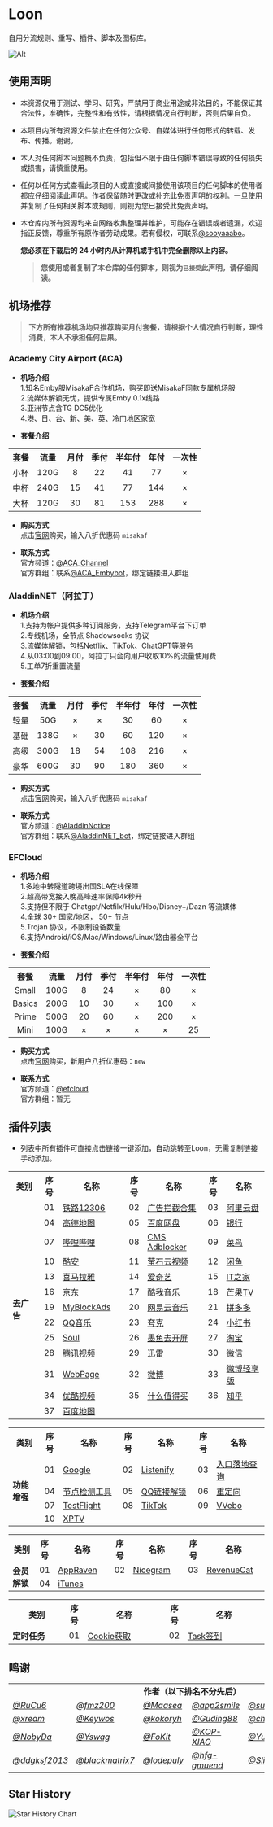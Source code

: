 # Loon
自用分流规则、重写、插件、脚本及图标库。<br>

![Alt](https://repobeats.axiom.co/api/embed/3deb351aeae7762d0a77427ce568557e05d239b0.svg "Repobeats analytics image")


## 使用声明
- 本资源仅用于测试、学习、研究，严禁用于商业用途或非法目的，不能保证其合法性，准确性，完整性和有效性，请根据情况自行判断，否则后果自负。

- 本项目内所有资源文件禁止在任何公众号、自媒体进行任何形式的转载、发布、传播。谢谢。

- 本人对任何脚本问题概不负责，包括但不限于由任何脚本错误导致的任何损失或损害，请慎重使用。

- 任何以任何方式查看此项目的人或直接或间接使用该项目的任何脚本的使用者都应仔细阅读此声明。作者保留随时更改或补充此免责声明的权利。一旦使用并复制了任何相关脚本或规则，则视为您已接受此免责声明。

- 本仓库内所有资源均来自网络收集整理并维护，可能存在错误或者遗漏，欢迎指正反馈，尊重所有原作者劳动成果。若有侵权，可联系[@sooyaaabo](https://t.me/sooyaaabo_bot)。

  **您必须在下载后的 24 小时内从计算机或手机中完全删除以上内容。** 
  
  > **您使用或者复制了本仓库的任何脚本，则视为`已接受`此声明，请仔细阅读。**


## 机场推荐

> **下方所有推荐机场均只推荐购买月付套餐，请根据个人情况自行判断，理性消费，本人不承担任何后果。**

### **Academy City Airport (ACA)**

- **机场介绍**<br>
1.知名Emby服MisakaF合作机场，购买即送MisakaF同款专属机场服<br>
2.流媒体解锁无忧，提供专属Emby 0.1x线路<br>
3.亚洲节点含TG DC5优化<br>
4.港、日、台、新、美、英、冷门地区家宽<br>

- **套餐介绍**<br>
<table>
    <tr>
        <th>套餐</th>
        <th>流量</th>
        <th>月付</th>
        <th>季付</th>
        <th>半年付</th>
        <th>年付</th>
        <th>一次性</th>
    </tr>
    <tr>
        <td align=center>小杯</td>
        <td align=center>120G</td>
        <td align=center>8</td>
        <td align=center>22</td>
        <td align=center>41</td>
        <td align=center>77</td>
        <td align=center>×</td>
    </tr>
    <tr>
        <td align=center>中杯</td>
        <td align=center>240G</td>
        <td align=center>15</td>
        <td align=center>41</td>
        <td align=center>77</td>
        <td align=center>144</td>
        <td align=center>×</td>
    </tr>
    <tr>
        <td align=center>大杯</td>
        <td align=center>120G</td>
        <td align=center>30</td>
        <td align=center>81</td>
        <td align=center>153</td>
        <td align=center>288</td>
        <td align=center>×</td>
    </tr>
</table>

- **购买方式**<br>
点击[官网](https://ww1.12345.al/#/register?code=ZxedfVfQ)购买，输入八折优惠码 `misakaf` 

- **联系方式**<br>
官方频道：[@ACA_Channel](https://t.me/ACA_Channel)<br>
官方群组：联系[@ACA_Embybot](https://t.me/ACA_Embybot)，绑定链接进入群组<br>

### **AladdinNET（阿拉丁）**

- **机场介绍**<br>
1.支持为帐户提供多种订阅服务，支持Telegram平台下订单<br>
2.专线机场，全节点 Shadowsocks 协议<br>
3.流媒体解锁，包括Netflix、TikTok、ChatGPT等服务<br>
4.从03:00到09:00，阿拉丁只会向用户收取10%的流量使用费<br>
5.工单7折重置流量<br>

- **套餐介绍**<br>
<table>
    <tr>
        <th>套餐</th>
        <th>流量</th>
        <th>月付</th>
        <th>季付</th>
        <th>半年付</th>
        <th>年付</th>
        <th>一次性</th>
    </tr>
    <tr>
        <td align=center> 轻量</td>
        <td align=center>50G</td>
        <td align=center>×</td>
        <td align=center>×</td>
        <td align=center>30</td>
        <td align=center>60</td>
        <td align=center>×</td>
    </tr>
    <tr>
        <td align=center>基础</td>
        <td align=center>138G</td>
        <td align=center>×</td>
        <td align=center>30</td>
        <td align=center>60</td>
        <td align=center>120</td>
        <td align=center>×</td>
    </tr>
    <tr>
        <td align=center>高级</td>
        <td align=center>300G</td>
        <td align=center>18</td>
        <td align=center>54</td>
        <td align=center>108</td>
        <td align=center>216</td>
        <td align=center>×</td>
    </tr>
    <tr>
        <td align=center>豪华</td>
        <td align=center>600G</td>
        <td align=center>30</td>
        <td align=center>90</td>
        <td align=center>180</td>
        <td align=center>360</td>
        <td align=center>×</td>
    </tr>
</table>

- **购买方式**<br>
点击[官网](https://www.aladingnet.com/register?aff=ZX3lqgP6jj)购买，输入八折优惠码 `misakaf` 

- **联系方式**<br>
官方频道：[@AladdinNotice](https://t.me/AladdinNotice)<br>
官方群组：联系[@AladdinNET_bot](https://t.me/AladdinNET_bot)，绑定链接进入群组<br>

### **EFCloud**

- **机场介绍**<br>
  1.多地中转隧道跨境出国SLA在线保障<br>
  2.超高带宽接入晚高峰速率保障4k秒开<br>
  3.支持但不限于 Chatgpt/Netfilx/Hulu/Hbo/Disney+/Dazn 等流媒体<br>
  4.全球 30+ 国家/地区， 50+ 节点<br>
  5.Trojan 协议，不限制设备数量<br>
  6.支持Android/iOS/Mac/Windows/Linux/路由器全平台<br>
  
- **套餐介绍**<br>
<table>
    <tr>
        <th>套餐</th>
        <th>流量</th>
        <th>月付</th>
        <th>季付</th>
        <th>半年付</th>
        <th>年付</th>
        <th>一次性</th>
    </tr>
    <tr>
        <td align=center>Small</td>
        <td align=center>100G</td>
        <td align=center>8</td>
        <td align=center>24</td>
        <td align=center>×</td>
        <td align=center>80</td>
        <td align=center>×</td>
    </tr>
    <tr>
        <td align=center>Basics</td>
        <td align=center>200G</td>
        <td align=center>10</td>
        <td align=center>30</td>
        <td align=center>×</td>
        <td align=center>100</td>
        <td align=center>×</td>
    </tr>
    <tr>
        <td align=center>Prime</td>
        <td align=center>500G</td>
        <td align=center>20</td>
        <td align=center>60</td>
        <td align=center>×</td>
        <td align=center>200</td>
        <td align=center>×</td>
    </tr>
    <tr>
        <td align=center>Mini</td>
        <td align=center>100G</td>
        <td align=center>×</td>
        <td align=center>×</td>
        <td align=center>×</td>
        <td align=center>×</td>
        <td align=center>25</td>
    </tr>
</table>

- **购买方式**<br>
点击[官网](https://inv.easyfastcloud.com/#/register?code=hBKGQjGQ)购买，新用户八折优惠码：`new` 

- **联系方式**<br>
官方频道：[@efcloud](https://t.me/efcloud)<br>
官方群组：暂无<br>


## 插件列表
- 列表中所有插件可直接点击链接一键添加，自动跳转至Loon，无需复制链接手动添加。
<table>
    <tr>
        <th>类别</th>
        <th>序号</th>
        <th>名称</th>
        <th>序号</th>
        <th>名称</th>
        <th>序号</th>
        <th>名称</th>
    </tr>
    <tr>
        <td width="100px" rowspan="30"><strong>去广告</strong></td>
    </tr>
    <tr>
        <td>01</td>
        <td width="150px"><a href="https://www.nsloon.com/openloon/import?plugin=https://raw.githubusercontent.com/sooyaaabo/Loon/main/Plugin/12306_Railway.plugin">铁路12306</a></td>
        <td>02</td>
        <td width="150px"><a href="https://www.nsloon.com/openloon/import?plugin=https://raw.githubusercontent.com/sooyaaabo/Loon/main/Plugin/AdsBlocker.plugin">广告拦截合集</a></td>
        <td>03</td>
        <td width="150px"><a href="https://www.nsloon.com/openloon/import?plugin=https://raw.githubusercontent.com/sooyaaabo/Loon/main/Plugin/AliyunDrive.plugin">阿里云盘</a></td>
    </tr>
    <tr>
        <td>04</td>
        <td width="150px"><a href="https://www.nsloon.com/openloon/import?plugin=https://raw.githubusercontent.com/sooyaaabo/Loon/main/Plugin/Amap.plugin">高德地图</a></td>
        <td>05</td>
        <td width="150px"><a href="https://www.nsloon.com/openloon/import?plugin=https://raw.githubusercontent.com/sooyaaabo/Loon/main/Plugin/BaiduNetdisk.plugin">百度网盘</a></td>
        <td>06</td>
        <td width="150px"><a href="https://www.nsloon.com/openloon/import?plugin=https://raw.githubusercontent.com/sooyaaabo/Loon/main/Plugin/Bank.plugin">银行</a></td>
    </tr>
    <tr>
        <td>07</td>
        <td width="150px"><a href="https://www.nsloon.com/openloon/import?plugin=https://raw.githubusercontent.com/sooyaaabo/Loon/main/Plugin/BiliBili.plugin">哔哩哔哩</a></td>
        <td>08</td>
        <td width="150px"><a href="https://www.nsloon.com/openloon/import?plugin=https://raw.githubusercontent.com/sooyaaabo/Loon/main/Plugin/CMS_Adblock.plugin">CMS Adblocker</a></td>
        <td>09</td>
        <td width="150px"><a href="https://www.nsloon.com/openloon/import?plugin=https://raw.githubusercontent.com/sooyaaabo/Loon/main/Plugin/CaiNiao.plugin">菜鸟</a></td>
    </tr>
    <tr>
        <td>10</td>
        <td width="150px"><a href="https://www.nsloon.com/openloon/import?plugin=https://raw.githubusercontent.com/sooyaaabo/Loon/main/Plugin/CoolApk.plugin">酷安</a></td>
        <td>11</td>
        <td width="150px"><a href="https://www.nsloon.com/openloon/import?plugin=https://raw.githubusercontent.com/sooyaaabo/Loon/main/Plugin/Ezviz.plugin">萤石云视频</a></td>
     <td>12</td>
        <td width="150px"><a href="https://www.nsloon.com/openloon/import?plugin=https://raw.githubusercontent.com/sooyaaabo/Loon/main/Plugin/Goofish.plugin">闲鱼</a></td>
    </tr>
    <tr>
        <td>13</td>
        <td width="150px"><a href="https://www.nsloon.com/openloon/import?plugin=https://raw.githubusercontent.com/sooyaaabo/Loon/main/Plugin/Himalaya.plugin">喜马拉雅</a></td>
        <td>14</td>
        <td width="150px"><a href="https://www.nsloon.com/openloon/import?plugin=https://raw.githubusercontent.com/sooyaaabo/Loon/main/Plugin/IQIYI.plugin">爱奇艺</a></td>
        <td>15</td>
        <td width="150px"><a href="https://www.nsloon.com/openloon/import?plugin=https://raw.githubusercontent.com/sooyaaabo/Loon/main/Plugin/IThome.plugin">IT之家</a></td>
    </tr>
    <tr>
        <td>16</td>
        <td width="150px"><a href="https://www.nsloon.com/openloon/import?plugin=https://raw.githubusercontent.com/sooyaaabo/Loon/main/Plugin/JingDong.plugin">京东</a></td>
        <td>17</td>
        <td width="150px"><a href="https://www.nsloon.com/openloon/import?plugin=https://raw.githubusercontent.com/sooyaaabo/Loon/main/Plugin/KuwoMusic.plugin">酷我音乐</a></td>
        <td>18</td>
        <td width="150px"><a href="https://www.nsloon.com/openloon/import?plugin=https://raw.githubusercontent.com/sooyaaabo/Loon/main/Plugin/MangoTV.plugin">芒果TV</a></td>
    </tr>
    <tr>
        <td>19</td>
        <td width="150px"><a href="https://www.nsloon.com/openloon/import?plugin=https://raw.githubusercontent.com/sooyaaabo/Loon/main/Plugin/MyBlockAds.plugin">MyBlockAds</a></td>
        <td>20</td>
        <td width="150px"><a href="https://www.nsloon.com/openloon/import?plugin=https://raw.githubusercontent.com/sooyaaabo/Loon/main/Plugin/NeteaseMusic.plugin">网易云音乐</a></td>
        <td>21</td>
        <td width="150px"><a href="https://www.nsloon.com/openloon/import?plugin=https://raw.githubusercontent.com/sooyaaabo/Loon/main/Plugin/Pinduoduo.plugin">拼多多</a></td>
    </tr>
    <tr>
        <td>22</td>
        <td width="150px"><a href="https://www.nsloon.com/openloon/import?plugin=https://raw.githubusercontent.com/sooyaaabo/Loon/main/Plugin/QQMusic.plugin">QQ音乐</a></td>
        <td>23</td>
        <td width="150px"><a href="https://www.nsloon.com/openloon/import?plugin=https://raw.githubusercontent.com/sooyaaabo/Loon/main/Plugin/Quark.plugin">夸克</a></td>
        <td>24</td>
        <td width="150px"><a href="https://www.nsloon.com/openloon/import?plugin=https://raw.githubusercontent.com/sooyaaabo/Loon/main/Plugin/RedPaper.plugin">小红书</a></td>
    </tr>
    <tr>
        <td>25</td>
        <td width="150px"><a href="https://www.nsloon.com/openloon/import?plugin=https://raw.githubusercontent.com/sooyaaabo/Loon/main/Plugin/Soul.plugin">Soul</a></td>
        <td>26</td>
        <td width="150px"><a href="https://www.nsloon.com/openloon/import?plugin=https://raw.githubusercontent.com/sooyaaabo/Loon/main/Plugin/StartUp.plugin">墨鱼去开屏</a></td>
        <td>27</td>
        <td width="150px"><a href="https://www.nsloon.com/openloon/import?plugin=https://raw.githubusercontent.com/sooyaaabo/Loon/main/Plugin/Taobao.plugin">淘宝</a></td>
    </tr>
    <tr>
        <td>28</td>
        <td width="150px"><a href="https://www.nsloon.com/openloon/import?plugin=https://raw.githubusercontent.com/sooyaaabo/Loon/main/Plugin/TencentVideo.plugin">腾讯视频</a></td>
        <td>29</td>
        <td width="150px"><a href="https://www.nsloon.com/openloon/import?plugin=https://raw.githubusercontent.com/sooyaaabo/Loon/main/Plugin/ThunderDrive.plugin">迅雷</a></td>
        <td>30</td>
        <td width="150px"><a href="https://www.nsloon.com/openloon/import?plugin=https://raw.githubusercontent.com/sooyaaabo/Loon/main/Plugin/WeChat.plugin">微信</a></td>
    </tr>
    <tr>
        <td>31</td>
        <td width="150px"><a href="https://www.nsloon.com/openloon/import?plugin=https://raw.githubusercontent.com/sooyaaabo/Loon/main/Plugin/WebPage.plugin">WebPage</a></td>
        <td>32</td>
        <td width="150px"><a href="https://www.nsloon.com/openloon/import?plugin=https://raw.githubusercontent.com/sooyaaabo/Loon/main/Plugin/Weibo.plugin">微博</a></td>
        <td>33</td>
        <td width="150px"><a href="https://www.nsloon.com/openloon/import?plugin=https://raw.githubusercontent.com/sooyaaabo/Loon/main/Plugin/Weibo_intl.plugin">微博轻享版</a></td>
    </tr>
    <tr>
        <td>34</td>
        <td width="150px"><a href="https://www.nsloon.com/openloon/import?plugin=https://raw.githubusercontent.com/sooyaaabo/Loon/main/Plugin/YoukuVideo.plugin">优酷视频</a></td>
        <td>35</td>
        <td width="150px"><a href="https://www.nsloon.com/openloon/import?plugin=https://raw.githubusercontent.com/sooyaaabo/Loon/main/Plugin/Zhidemai.plugin">什么值得买</a></td>
        <td>36</td>
        <td width="150px"><a href="https://www.nsloon.com/openloon/import?plugin=https://raw.githubusercontent.com/sooyaaabo/Loon/main/Plugin/Zhihu.plugin">知乎</a></td>
    </tr>
    <tr>
        <td>37</td>
        <td width="150px"><a href="https://www.nsloon.com/openloon/import?plugin=https://raw.githubusercontent.com/sooyaaabo/Loon/main/Plugin/BaiduMap.plugin">百度地图</a></td>
    </tr>
</table>

<table>
    <tr>
        <th>类别</th>
        <th>序号</th>
        <th>名称</th>
        <th>序号</th>
        <th>名称</th>
        <th>序号</th>
        <th>名称</th>
    </tr>
    <tr>
        <td width="100px" rowspan="10"><strong>功能增强</strong></td>
    </tr>
    <tr>
        <td>01</td>
        <td width="150px"><a href="https://www.nsloon.com/openloon/import?plugin=https://raw.githubusercontent.com/sooyaaabo/Loon/main/Plugin/Google.plugin">Google</a></td>
        <td>02</td>
        <td width="150px"><a href="https://www.nsloon.com/openloon/import?plugin=https://raw.githubusercontent.com/sooyaaabo/Loon/main/Plugin/Listenify.plugin">Listenify</a></td>
        <td>03</td>
        <td width="150px"><a href="https://www.nsloon.com/openloon/import?plugin=https://raw.githubusercontent.com/sooyaaabo/Loon/main/Plugin/Netisp.plugin">入口落地查询</a></td>
    </tr>
    <tr>
        <td>04</td>
        <td width="150px"><a href="https://www.nsloon.com/openloon/import?plugin=https://raw.githubusercontent.com/sooyaaabo/Loon/main/Plugin/NodeTools.plugin">节点检测工具</a></td>
        <td>05</td>
        <td width="150px"><a href="https://www.nsloon.com/openloon/import?plugin=https://raw.githubusercontent.com/sooyaaabo/Loon/main/Plugin/QQ_Redirect.plugin">QQ链接解锁</a></td>
        <td>06</td>
        <td width="150px"><a href="https://www.nsloon.com/openloon/import?plugin=https://raw.githubusercontent.com/sooyaaabo/Loon/main/Plugin/Redirect.plugin">重定向</a></td>
    </tr>
    <tr>
        <td>07</td>
        <td width="150px"><a href="https://www.nsloon.com/openloon/import?plugin=https://raw.githubusercontent.com/sooyaaabo/Loon/main/Plugin/TestFlight.plugin">TestFlight</a></td>
        <td>08</td>
        <td width="150px"><a href="https://www.nsloon.com/openloon/import?plugin=https://raw.githubusercontent.com/sooyaaabo/Loon/main/Plugin/TikTok.plugin">TikTok</a></td>
        <td>09</td>
        <td width="150px"><a href="https://www.nsloon.com/openloon/import?plugin=https://raw.githubusercontent.com/sooyaaabo/Loon/main/Plugin/VVebo.plugin">VVebo</a></td>
    </tr>
    <tr>
        <td>10</td>
        <td width="150px"><a href="https://www.nsloon.com/openloon/import?plugin=https://raw.githubusercontent.com/sooyaaabo/Loon/main/Plugin/XPTV.plugin">XPTV</a></td>
    </tr>
</table>

<table>
    <tr>
        <th>类别</th>
        <th>序号</th>
        <th>名称</th>
        <th>序号</th>
        <th>名称</th>
        <th>序号</th>
        <th>名称</th>
    </tr>
    <tr>
        <td width="100px" rowspan="10"><strong>会员解锁</strong></td>
    </tr>
    <tr>
        <td>01</td>
        <td width="150px"><a href="https://www.nsloon.com/openloon/import?plugin=https://raw.githubusercontent.com/sooyaaabo/Loon/main/Plugin/AppRaven.plugin">AppRaven</a></td>
        <td>02</td>
        <td width="150px"><a href="https://www.nsloon.com/openloon/import?plugin=https://raw.githubusercontent.com/sooyaaabo/Loon/main/Plugin/Nicegram.plugin">Nicegram</a></td>
        <td>03</td>
        <td width="150px"><a href="https://www.nsloon.com/openloon/import?plugin=https://raw.githubusercontent.com/sooyaaabo/Loon/main/Plugin/RevenueCat.plugin">RevenueCat</a></td>
    </tr>
    <tr>
        <td>04</td>
        <td width="150px"><a href="https://www.nsloon.com/openloon/import?plugin=https://raw.githubusercontent.com/sooyaaabo/Loon/main/Plugin/iTunes.plugin">iTunes</a></td>
    </tr>
</table>

<table>
    <tr>
        <th>类别</th>
        <th>序号</th>
        <th>名称</th>
        <th>序号</th>
        <th>名称</th>
    </tr>
    <tr>
        <td width="100px" rowspan="10"><strong>定时任务</strong></td>
    </tr>
    <tr>
        <td>01</td>
        <td width="150px"><a href="https://www.nsloon.com/openloon/import?plugin=https://raw.githubusercontent.com/sooyaaabo/Loon/main/Plugin/GetCookie.plugin">Cookie获取</a></td>
        <td>02</td>
        <td width="150px"><a href="https://www.nsloon.com/openloon/import?plugin=https://raw.githubusercontent.com/sooyaaabo/Loon/main/Plugin/TaskCheckin.plugin">Task签到</a></td>
    </tr>
</table>

## 鸣谢
<table width:100%; height:100%>
    <tr>
        <td colspan="6" align=center><b>作者（以下排名不分先后）</b></td>
    </tr>
    <tr>
        <td width="150px"><a href="https://github.com/RuCu6"><em>@RuCu6</em></a></td>
        <td width="150px"><a href="https://github.com/fmz200"><em>@fmz200</em></a></td>
        <td width="150px"><a href="https://github.com/Maasea"><em>@Maasea</em></a></td>
        <td width="150px"><a href="https://github.com/app2smile"><em>@app2smile</em></a></td>
        <td width="150px"><a href="https://github.com/suiyuran"><em>@suiyuran</em></a></td>
        <td width="150px"><a href="https://github.com/zmqcherish"><em>@zmqcherish</em></a></td>
     </tr>
     <tr>
        <td width="150px"><a href="https://github.com/xream"><em>@xream</em></a></td>
        <td width="150px"><a href="https://github.com/Keywos"><em>@Keywos</em></a></td>
        <td width="150px"><a href="https://github.com/kokoryh"><em>@kokoryh</em></a></td>
        <td width="150px"><a href="https://github.com/Guding88"><em>@Guding88</em></a></td>
        <td width="150px"><a href="https://github.com/chxm1023"><em>@chxm1023</em></a></td>
        <td width="150px"><a href="https://github.com/Yu9191"><em>@Yu9191</em></a></td>
     </tr>
     <tr>
        <td width="150px"><a href="https://github.com/NobyDa"><em>@NobyDa</em></a></td>
        <td width="150px"><a href="https://github.com/Yswag"><em>@Yswag</em></a></td>
        <td width="150px"><a href="https://github.com/FoKit"><em>@FoKit</em></a></td>
        <td width="150px"><a href="https://github.com/KOP-XIAO"><em>@KOP-XIAO</em></a></td>
        <td width="150px"><a href="https://github.com/Yuheng0101"><em>@Yuheng0101</em></a></td>
        <td width="150px"><a href="https://github.com/Marol62926"><em>@Marol62926</em></a></td>
     </tr>
     <tr>
        <td width="150px"><a href="https://github.com/ddgksf2013"><em>@ddgksf2013</em></a></td>
        <td width="150px"><a href="https://github.com/blackmatrix7"><em>@blackmatrix7</em></a></td>
        <td width="150px"><a href="https://gitlab.com/lodepuly/vpn_tool"><em>@lodepuly</em></a></td>
        <td width="150px"><a href="https://github.com/hfg-gmuend"><em>@hfg-gmuend</em></a></td>
        <td width="150px"><a href="https://github.com/Sliverkiss"><em>@Sliverkiss</em></a></td>
        <td width="150px"><a href="https://github.com/ZenmoFeiShi"><em>@ZenmoFeiShi</em></a></td>
     </tr>
</table>

## Star History
![Star History Chart](https://api.star-history.com/svg?repos=sooyaaabo/Loon&type=Date)
